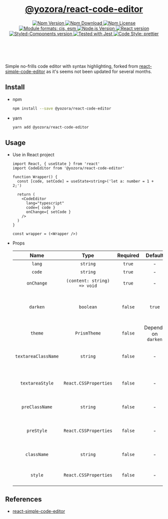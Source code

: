 <header>
  <h1 align="center">
    <a href="https://github.com/guanghechen/yozora-react/tree/master/packages/code#readme">@yozora/react-code-editor</a>
  </h1>
  <div align="center">
    <a href="https://www.npmjs.com/package/@yozora/react-code-editor">
      <img
        alt="Npm Version"
        src="https://img.shields.io/npm/v/@yozora/react-code-editor.svg"
      />
    </a>
    <a href="https://www.npmjs.com/package/@yozora/react-code-editor">
      <img
        alt="Npm Download"
        src="https://img.shields.io/npm/dm/@yozora/react-code-editor.svg"
      />
    </a>
    <a href="https://www.npmjs.com/package/@yozora/react-code-editor">
      <img
        alt="Npm License"
        src="https://img.shields.io/npm/l/@yozora/react-code-editor.svg"
      />
    </a>
    <a href="#install">
      <img
        alt="Module formats: cjs, esm"
        src="https://img.shields.io/badge/module_formats-cjs%2C%20esm-green.svg"
      />
    </a>
    <a href="https://github.com/nodejs/node">
      <img
        alt="Node.js Version"
        src="https://img.shields.io/node/v/@yozora/react-code-editor"
      />
    </a>
    <a href="https://github.com/facebook/react">
      <img
        alt="React version"
        src="https://img.shields.io/npm/dependency-version/@yozora/react-code-editor/peer/react"
      />
    </a>
    <a href="https://github.com/styled-components/styled-components">
      <img
        alt="Styled-Components version"
        src="https://img.shields.io/npm/dependency-version/@yozora/react-code-editor/peer/styled-components"
      />
    </a>
    <a href="https://github.com/facebook/jest">
      <img
        alt="Tested with Jest"
        src="https://img.shields.io/badge/tested_with-jest-9c465e.svg"
      />
    </a>
    <a href="https://github.com/prettier/prettier">
      <img
        alt="Code Style: prettier"
        src="https://img.shields.io/badge/code_style-prettier-ff69b4.svg?style=flat-square"
      />
    </a>
  </div>
</header>
<br/>

Simple no-frills code editor with syntax highlighting, forked from [react-simple-code-editor][]
as it's seems not been updated for several months.


## Install

* npm

  ```bash
  npm install --save @yozora/react-code-editor
  ```

* yarn

  ```bash
  yarn add @yozora/react-code-editor
  ```

## Usage
  * Use in React project

    ```tsx
    import React, { useState } from 'react'
    import CodeEditor from '@yozora/react-code-editor'

    function Wrapper() {
      const [code, setCode] = useState<string>('let a: number = 1 + 2;')

      return (
        <CodeEditor
          lang="typescript"
          code={ code }
          onChange={ setCode }
        />
      )
    }

    const wrapper = (<Wrapper />)
    ```

  * Props

     Name                 | Type                        | Required  | Default             | Description
    :--------------------:|:---------------------------:|:---------:|:-------------------:|:-------------
     `lang`               | `string`                    | `true`    | -                   | Code language
     `code`               | `string`                    | `true`    | -                   | Code content
     `onChange`           | `(content: string) => void` | `true`    | -                   | Triggered when code changed.
     `darken`             | `boolean`                   | `false`   | `true`              | Specify the default theme (vcsDarkTheme / vscLightTheme)
     `theme`              | `PrismTheme`                | `false`   | Depends on `darken` | Highlight prism theme.
     `textareaClassName`  | `string`                    | `false`   | -                   | CSS class name for the underlying textarea
     `textareaStyle`      | `React.CSSProperties`       | `false`   | -                   | CSS style object for the underlying textarea
     `preClassName`       | `string`                    | `false`   | -                   | CSS class name for the underlying pre
     `preStyle`           | `React.CSSProperties`       | `false`   | -                   | CSS style object for the underlying textarea
     `className`          | `string`                    | `false`   | -                   | CSS class name for the container
     `style`              | `React.CSSProperties`       | `false`   | -                   | CSS style object for the container


## References

  - [react-simple-code-editor][]


[react-simple-code-editor]: https://github.com/satya164/react-simple-code-editor
